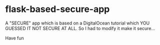 # flask-based-secure-app

A "SECURE" app which is based on a DigitalOcean tutorial which YOU GUESSED IT NOT SECURE AT ALL.
So I had to modify it make it secure...

Have fun
